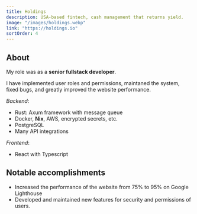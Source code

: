 ```yaml
---
title: Holdings
description: USA-based fintech, cash management that returns yield.
image: "/images/holdings.webp"
link: "https://holdings.io"
sortOrder: 4
---
```


## About

My role was as a **senior fullstack developer**.

I have implemented user roles and permissions, maintaned the system, fixed bugs, and greatly improved the website performance.

*Backend*:
- Rust: Axum framework with message queue
- Docker, **Nix**, AWS, encrypted secrets, etc.
- PostgreSQL
- Many API integrations

*Frontend*:
- React with Typescript

## Notable accomplishments
- Increased the performance of the website from 75% to 95% on Google Lighthouse
- Developed and maintained new features for security and permissions of users.
